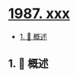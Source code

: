 # [1987. xxx](https://github.com/Tdahuyou/TNotes.leetcode/tree/main/notes/1987.%20xxx)

<!-- region:toc -->

- [1. 📝 概述](#1--概述)

<!-- endregion:toc -->

## 1. 📝 概述
